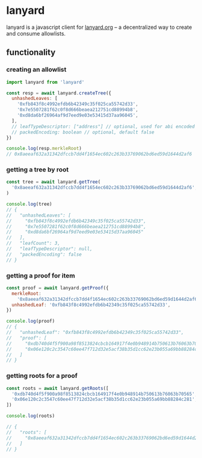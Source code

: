 # lanyard

lanyard is a javascript client for [lanyard.org](https://lanyard.org) – a decentralized way to create and consume allowlists.

## functionality

### creating an allowlist

```js
import lanyard from 'lanyard'

const resp = await lanyard.createTree({
  unhashedLeaves: [
    '0xfb843f8c4992efdb6b42349c35f025ca55742d33',
    '0x7e5507281f62c0f8d666beaea212751cd88994b8',
    '0xd8da6bf26964af9d7eed9e03e53415d37aa96045',
  ],
  // leafTypeDescriptor: ["address"] // optional, used for abi encoded types
  // packedEncoding: boolean // optional, default false
})

console.log(resp.merkleRoot)
// 0x8aeeaf632a31342dfccb7dd4f1654ec602c263b33769062bd6ed59d1644d2af6
```

### getting a tree by root

```js
const tree = await lanyard.getTree(
  '0x8aeeaf632a31342dfccb7dd4f1654ec602c263b33769062bd6ed59d1644d2af6',
)

console.log(tree)
// {
//   "unhashedLeaves": [
//     "0xfb843f8c4992efdb6b42349c35f025ca55742d33",
//     "0x7e5507281f62c0f8d666beaea212751cd88994b8",
//     "0xd8da6bf26964af9d7eed9e03e53415d37aa96045"
//   ],
//   "leafCount": 3,
//   "leafTypeDescriptor": null,
//   "packedEncoding": false
// }
```

### getting a proof for item

```js
const proof = await lanyard.getProof({
  merkleRoot:
    '0x8aeeaf632a31342dfccb7dd4f1654ec602c263b33769062bd6ed59d1644d2af6',
  unhashedLeaf: '0xfb843f8c4992efdb6b42349c35f025ca55742d33',
})

console.log(proof)
// {
//   "unhashedLeaf": "0xfb843f8c4992efdb6b42349c35f025ca55742d33",
//   "proof": [
//     "0xdb740d4f5f900a98f8513824cbcb164917f4e0b948914b750613b76063b70565",
//     "0x06e120c2c3547c60ee47f712d32e5acf38b35d1cc62e23b055a69bb88284c281"
//   ]
// }
```

### getting roots for a proof

```js
const roots = await lanyard.getRoots([
  '0xdb740d4f5f900a98f8513824cbcb164917f4e0b948914b750613b76063b70565',
  '0x06e120c2c3547c60ee47f712d32e5acf38b35d1cc62e23b055a69bb88284c281',
])

console.log(roots)

// {
//   "roots": [
//     "0x8aeeaf632a31342dfccb7dd4f1654ec602c263b33769062bd6ed59d1644d2af6"
//   ]
// }
```
